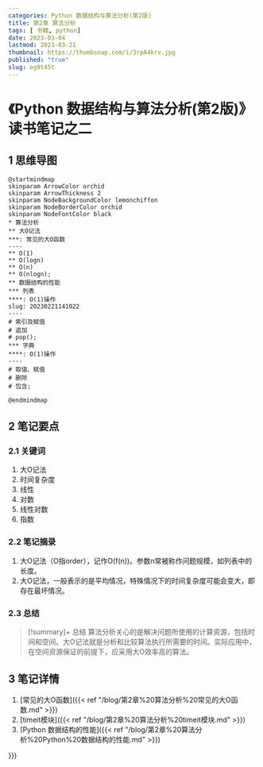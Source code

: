 ```yaml
---
categories: Python 数据结构与算法分析(第2版)
title: 第2章 算法分析
tags: [ 书籍, python]
date: 2023-03-04
lastmod: 2023-03-21 
thumbnail: https://thumbsnap.com/i/3rpA4krv.jpg
published: "true"
slug: og9t45t
---
```

# 《Python 数据结构与算法分析(第2版)》读书笔记之二
## 1 思维导图
```plantuml
@startmindmap
skinparam ArrowColor orchid
skinparam ArrowThickness 2
skinparam NodeBackgroundColor lemonchiffon
skinparam NodeBorderColor orchid
skinparam NodeFontColor black
* 算法分析
** 大O记法
***: 常见的大O函数
----
** O(1)
** O(logn)
** O(n)
** O(nlogn);
** 数据结构的性能
*** 列表
****: O(1)操作
slug: 20230221141022
----
# 索引及赋值
# 追加
# pop();
*** 字典
****: O(1)操作
----
# 取值、赋值
# 删除
# 包含;

@endmindmap
```

## 2 笔记要点
### 2.1 关键词
1. 大O记法
2. 时间复杂度
3. 线性
4. 对数
5. 线性对数
6. 指数

### 2.2 笔记摘录
1. 大O记法（O指order），记作O(f(n))。参数n常被称作问题规模，如列表中的长度。
2. 大O记法，一般表示的是平均情况，特殊情况下的时间复杂度可能会变大，即存在最坏情况。

### 2.3 总结
>[!summary]+ 总结
>算法分析关心的是解决问题所使用的计算资源，包括时间和空间。大O记法就是分析和比较算法执行所需要的时间。实际应用中，在空间资源保证的前提下，应采用大O效率高的算法。
 
## 3 笔记详情
1. [常见的大O函数]({{< ref "/blog/第2章%20算法分析%20常见的大O函数.md" >}})
2. [timeit模块]({{< ref "/blog/第2章%20算法分析%20timeit模块.md" >}})
3. [Python 数据结构的性能]({{< ref "/blog/第2章%20算法分析%20Python%20数据结构的性能.md" >}})

}})


